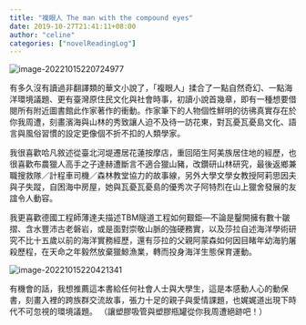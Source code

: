 ```yaml
---
title: "複眼人 The man with the compound eyes"
date: 2019-10-27T21:41:11+08:00
author: "celine"
categories: ["novelReadingLog"]
---
```


![image-20221015220724977](https://i.imgur.com/cDrnhId.png)

有多久沒有讀過非翻譯類的華文小說了，「複眼人」揉合了一點自然奇幻、一點海洋環境議題、更有臺灣原住民文化與社會時事，初讀小說首幾章，即有一種想要借閱所有附近圖書館此作家著作的衝動。作家筆下的人物個性鮮明的彷彿真實存在於你我周遭，刻畫濱海與山林的秀致讓人迫不及待一訪花東，對瓦憂瓦憂島文化、語言與風俗習慣的設定更像個不折不扣的人類學家。

我很喜歡哈凡敘述從臺北河堤遷居花蓮按摩店，重回陌生阿美族居住地的經歷，也很喜歡布農獵人高手之子達赫遭斷言不適合獵山豬，改鑽研山林研究，最後返鄉兼職搜救隊／計程車司機／森林教堂協力的故事線，另外大學文學女教授阿莉思因夫與子失蹤，自困海中房屋，她與瓦憂瓦憂島的優秀次子阿特烈在山上獵舍發展的友誼令人動容。

我更喜歡德國工程師薄達夫描述TBM隧道工程如何艱鉅—不論是鑿開擁有數十皺摺、含水豐沛古老磐岩，或是面對崇敬山脈的強硬務實，以及莎拉自述海洋學術研究不比十五歲以前的海洋實務經歷，還有莎拉的父親阿蒙森如何因目睹年幼海豹屠殺歷程，在天命之年毅然放棄獵鯨漁業，轉而投身海洋生態保育運動。

![image-20221015220421341](https://i.imgur.com/QXVBfCl.png)

有機會的話，我想推薦這本書給任何社會人士與大學生，這是本感動人心的動保書，刻畫入裡的跨族群交流故事，張力十足的親子與愛情課題，也娓娓道出現下時代不可忽視的環境議題。
（讓塑膠吸管與塑膠瓶罐從你我周遭絕跡吧！）
